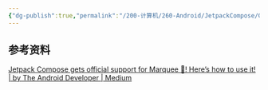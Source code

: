 ```yaml
---
{"dg-publish":true,"permalink":"/200-计算机/260-Android/JetpackCompose/Compose跑马灯/","tags":["TODO","JetpackCompose/跑马灯"],"noteIcon":""}
---
```





## 参考资料
[Jetpack Compose gets official support for Marquee 🎉! Here’s how to use it! | by The Android Developer | Medium](https://medium.com/@theAndroidDeveloper/jetpack-compose-gets-official-support-for-marquee-heres-how-to-use-it-1f678aecb851)